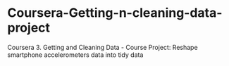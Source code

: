 # Coursera-Getting-n-cleaning-data-project
Coursera 3. Getting and Cleaning Data - Course Project: Reshape smartphone accelerometers data into tidy data 
